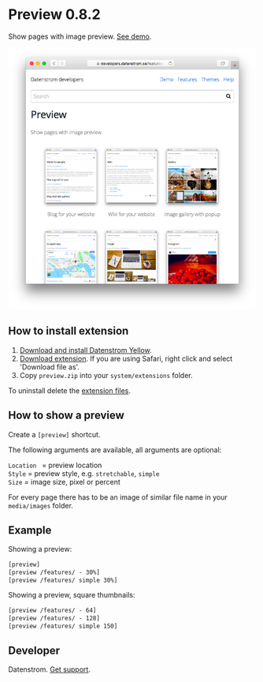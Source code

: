 Preview 0.8.2
=============
Show pages with image preview. [See demo](https://developers.datenstrom.se/features/).

<p align="center"><img src="preview-screenshot.png?raw=true" alt="Screenshot"></p>

## How to install extension

1. [Download and install Datenstrom Yellow](https://github.com/datenstrom/yellow/).
2. [Download extension](https://github.com/datenstrom/yellow-extensions/raw/master/zip/preview.zip). If you are using Safari, right click and select 'Download file as'.
3. Copy `preview.zip` into your `system/extensions` folder.

To uninstall delete the [extension files](extension.ini).

## How to show a preview

Create a `[preview]` shortcut.

The following arguments are available, all arguments are optional:

`Location ` = preview location  
`Style` = preview style, e.g. `stretchable`, `simple`  
`Size` = image size, pixel or percent  

For every page there has to be an image of similar file name in your `media/images` folder.

## Example

Showing a preview:

    [preview]
    [preview /features/ - 30%]
    [preview /features/ simple 30%]

Showing a preview, square thumbnails:

    [preview /features/ - 64]
    [preview /features/ - 128]
    [preview /features/ simple 150]

## Developer

Datenstrom. [Get support](https://developers.datenstrom.se/help/support).
